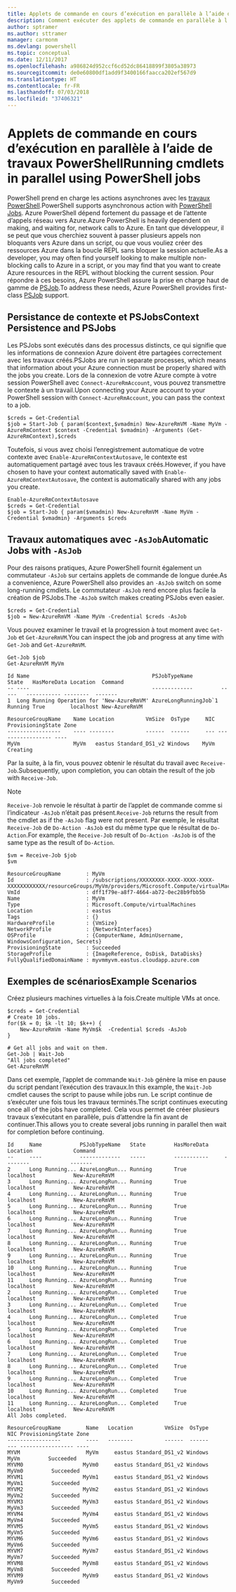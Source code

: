 ```yaml
---
title: Applets de commande en cours d’exécution en parallèle à l’aide de travaux PowerShell
description: Comment exécuter des applets de commande en parallèle à l’aide du paramètre -AsJob.
author: sptramer
ms.author: sttramer
manager: carmonm
ms.devlang: powershell
ms.topic: conceptual
ms.date: 12/11/2017
ms.openlocfilehash: a986824d952ccf6cd52dc86418899f3805a38973
ms.sourcegitcommit: de0e60800df1add9f3400166faacca202ef567d9
ms.translationtype: HT
ms.contentlocale: fr-FR
ms.lasthandoff: 07/03/2018
ms.locfileid: "37406321"
---
```

# <a name="running-cmdlets-in-parallel-using-powershell-jobs"></a><span data-ttu-id="a24d9-103">Applets de commande en cours d’exécution en parallèle à l’aide de travaux PowerShell</span><span class="sxs-lookup"><span data-stu-id="a24d9-103">Running cmdlets in parallel using PowerShell jobs</span></span>

<span data-ttu-id="a24d9-104">PowerShell prend en charge les actions asynchrones avec les [travaux PowerShell](/powershell/module/microsoft.powershell.core/about/about_jobs).</span><span class="sxs-lookup"><span data-stu-id="a24d9-104">PowerShell supports asynchronous action with [PowerShell Jobs](/powershell/module/microsoft.powershell.core/about/about_jobs).</span></span>
<span data-ttu-id="a24d9-105">Azure PowerShell dépend fortement du passage et de l’attente d’appels réseau vers Azure.</span><span class="sxs-lookup"><span data-stu-id="a24d9-105">Azure PowerShell is heavily dependent on making, and waiting for, network calls to Azure.</span></span> <span data-ttu-id="a24d9-106">En tant que développeur, il se peut que vous cherchiez souvent à passer plusieurs appels non bloquants vers Azure dans un script, ou que vous vouliez créer des ressources Azure dans la boucle REPL sans bloquer la session actuelle.</span><span class="sxs-lookup"><span data-stu-id="a24d9-106">As a developer, you may often find yourself looking to make multiple non-blocking calls to Azure in a script, or you may find that you want to create Azure resources in the REPL without blocking the current session.</span></span> <span data-ttu-id="a24d9-107">Pour répondre à ces besoins, Azure PowerShell assure la prise en charge haut de gamme de [PSJob](/powershell/module/microsoft.powershell.core/about/about_jobs).</span><span class="sxs-lookup"><span data-stu-id="a24d9-107">To address these needs, Azure PowerShell provides first-class [PSJob](/powershell/module/microsoft.powershell.core/about/about_jobs) support.</span></span>

## <a name="context-persistence-and-psjobs"></a><span data-ttu-id="a24d9-108">Persistance de contexte et PSJobs</span><span class="sxs-lookup"><span data-stu-id="a24d9-108">Context Persistence and PSJobs</span></span>

<span data-ttu-id="a24d9-109">Les PSJobs sont exécutés dans des processus distincts, ce qui signifie que les informations de connexion Azure doivent être partagées correctement avec les travaux créés.</span><span class="sxs-lookup"><span data-stu-id="a24d9-109">PSJobs are run in separate processes, which means that information about your Azure connection must be properly shared with the jobs you create.</span></span> <span data-ttu-id="a24d9-110">Lors de la connexion de votre Azure compte à votre session PowerShell avec `Connect-AzureRmAccount`, vous pouvez transmettre le contexte à un travail.</span><span class="sxs-lookup"><span data-stu-id="a24d9-110">Upon connecting your Azure account to your PowerShell session with `Connect-AzureRmAccount`, you can pass the context to a job.</span></span>

```azurepowershell-interactive
$creds = Get-Credential
$job = Start-Job { param($context,$vmadmin) New-AzureRmVM -Name MyVm -AzureRmContext $context -Credential $vmadmin} -Arguments (Get-AzureRmContext),$creds
```

<span data-ttu-id="a24d9-111">Toutefois, si vous avez choisi l’enregistrement automatique de votre contexte avec `Enable-AzureRmContextAutosave`, le contexte est automatiquement partagé avec tous les travaux créés.</span><span class="sxs-lookup"><span data-stu-id="a24d9-111">However, if you have chosen to have your context automatically saved with `Enable-AzureRmContextAutosave`, the context is automatically shared with any jobs you create.</span></span>

```azurepowershell-interactive
Enable-AzureRmContextAutosave
$creds = Get-Credential
$job = Start-Job { param($vmadmin) New-AzureRmVM -Name MyVm -Credential $vmadmin} -Arguments $creds
```

## <a name="automatic-jobs-with--asjob"></a><span data-ttu-id="a24d9-112">Travaux automatiques avec `-AsJob`</span><span class="sxs-lookup"><span data-stu-id="a24d9-112">Automatic Jobs with `-AsJob`</span></span>

<span data-ttu-id="a24d9-113">Pour des raisons pratiques, Azure PowerShell fournit également un commutateur `-AsJob` sur certains applets de commande de longue durée.</span><span class="sxs-lookup"><span data-stu-id="a24d9-113">As a convenience, Azure PowerShell also provides an `-AsJob` switch on some long-running cmdlets.</span></span>
<span data-ttu-id="a24d9-114">Le commutateur `-AsJob` rend encore plus facile la création de PSJobs.</span><span class="sxs-lookup"><span data-stu-id="a24d9-114">The `-AsJob` switch makes creating PSJobs even easier.</span></span>

```azurepowershell-interactive
$creds = Get-Credential
$job = New-AzureRmVM -Name MyVm -Credential $creds -AsJob
```

<span data-ttu-id="a24d9-115">Vous pouvez examiner le travail et la progression à tout moment avec `Get-Job` et `Get-AzureRmVM`.</span><span class="sxs-lookup"><span data-stu-id="a24d9-115">You can inspect the job and progress at any time with `Get-Job` and `Get-AzureRmVM`.</span></span>

```azurepowershell-interactive
Get-Job $job
Get-AzureRmVM MyVm
```

```output
Id Name                                       PSJobTypeName         State   HasMoreData Location  Command
-- ----                                       -------------         -----   ----------- --------  -------
1  Long Running Operation for 'New-AzureRmVM' AzureLongRunningJob`1 Running True        localhost New-AzureRmVM

ResourceGroupName    Name Location          VmSize  OsType     NIC ProvisioningState Zone
-----------------    ---- --------          ------  ------     --- ----------------- ----
MyVm                 MyVm   eastus Standard_DS1_v2 Windows    MyVm          Creating
```

<span data-ttu-id="a24d9-116">Par la suite, à la fin, vous pouvez obtenir le résultat du travail avec `Receive-Job`.</span><span class="sxs-lookup"><span data-stu-id="a24d9-116">Subsequently, upon completion, you can obtain the result of the job with `Receive-Job`.</span></span>

> [!NOTE]
> <span data-ttu-id="a24d9-117">`Receive-Job` renvoie le résultat à partir de l’applet de commande comme si l’indicateur `-AsJob` n’était pas présent.</span><span class="sxs-lookup"><span data-stu-id="a24d9-117">`Receive-Job` returns the result from the cmdlet as if the `-AsJob` flag were not present.</span></span>
> <span data-ttu-id="a24d9-118">Par exemple, le résultat `Receive-Job` de `Do-Action -AsJob` est du même type que le résultat de `Do-Action`.</span><span class="sxs-lookup"><span data-stu-id="a24d9-118">For example, the `Receive-Job` result of `Do-Action -AsJob` is of the same type as the result of `Do-Action`.</span></span>

```azurepowershell-interactive
$vm = Receive-Job $job
$vm
```

```output
ResourceGroupName        : MyVm
Id                       : /subscriptions/XXXXXXXX-XXXX-XXXX-XXXX-XXXXXXXXXXXX/resourceGroups/MyVm/providers/Microsoft.Compute/virtualMachines/MyVm
VmId                     : dff1f79e-a8f7-4664-ab72-0ec28b9fbb5b
Name                     : MyVm
Type                     : Microsoft.Compute/virtualMachines
Location                 : eastus
Tags                     : {}
HardwareProfile          : {VmSize}
NetworkProfile           : {NetworkInterfaces}
OSProfile                : {ComputerName, AdminUsername, WindowsConfiguration, Secrets}
ProvisioningState        : Succeeded
StorageProfile           : {ImageReference, OsDisk, DataDisks}
FullyQualifiedDomainName : myvmmyvm.eastus.cloudapp.azure.com
```

## <a name="example-scenarios"></a><span data-ttu-id="a24d9-119">Exemples de scénarios</span><span class="sxs-lookup"><span data-stu-id="a24d9-119">Example Scenarios</span></span>

<span data-ttu-id="a24d9-120">Créez plusieurs machines virtuelles à la fois.</span><span class="sxs-lookup"><span data-stu-id="a24d9-120">Create multiple VMs at once.</span></span>

```azurepowershell-interactive
$creds = Get-Credential
# Create 10 jobs.
for($k = 0; $k -lt 10; $k++) {
    New-AzureRmVm -Name MyVm$k  -Credential $creds -AsJob
}

# Get all jobs and wait on them.
Get-Job | Wait-Job
"All jobs completed"
Get-AzureRmVM
```

<span data-ttu-id="a24d9-121">Dans cet exemple, l’applet de commande `Wait-Job` génère la mise en pause du script pendant l’exécution des travaux.</span><span class="sxs-lookup"><span data-stu-id="a24d9-121">In this example, the `Wait-Job` cmdlet causes the script to pause while jobs run.</span></span> <span data-ttu-id="a24d9-122">Le script continue de s’exécuter une fois tous les travaux terminés.</span><span class="sxs-lookup"><span data-stu-id="a24d9-122">The script continues executing once all of the jobs have completed.</span></span> <span data-ttu-id="a24d9-123">Cela vous permet de créer plusieurs travaux s’exécutant en parallèle, puis d’attendre la fin avant de continuer.</span><span class="sxs-lookup"><span data-stu-id="a24d9-123">This allows you to create several jobs running in parallel then wait for completion before continuing.</span></span>

```output
Id     Name            PSJobTypeName   State         HasMoreData     Location             Command
--     ----            -------------   -----         -----------     --------             -------
2      Long Running... AzureLongRun... Running       True            localhost            New-AzureRmVM
3      Long Running... AzureLongRun... Running       True            localhost            New-AzureRmVM
4      Long Running... AzureLongRun... Running       True            localhost            New-AzureRmVM
5      Long Running... AzureLongRun... Running       True            localhost            New-AzureRmVM
6      Long Running... AzureLongRun... Running       True            localhost            New-AzureRmVM
7      Long Running... AzureLongRun... Running       True            localhost            New-AzureRmVM
8      Long Running... AzureLongRun... Running       True            localhost            New-AzureRmVM
9      Long Running... AzureLongRun... Running       True            localhost            New-AzureRmVM
10     Long Running... AzureLongRun... Running       True            localhost            New-AzureRmVM
11     Long Running... AzureLongRun... Running       True            localhost            New-AzureRmVM
2      Long Running... AzureLongRun... Completed     True            localhost            New-AzureRmVM
3      Long Running... AzureLongRun... Completed     True            localhost            New-AzureRmVM
4      Long Running... AzureLongRun... Completed     True            localhost            New-AzureRmVM
5      Long Running... AzureLongRun... Completed     True            localhost            New-AzureRmVM
6      Long Running... AzureLongRun... Completed     True            localhost            New-AzureRmVM
7      Long Running... AzureLongRun... Completed     True            localhost            New-AzureRmVM
8      Long Running... AzureLongRun... Completed     True            localhost            New-AzureRmVM
9      Long Running... AzureLongRun... Completed     True            localhost            New-AzureRmVM
10     Long Running... AzureLongRun... Completed     True            localhost            New-AzureRmVM
11     Long Running... AzureLongRun... Completed     True            localhost            New-AzureRmVM
All Jobs completed.

ResourceGroupName        Name   Location          VmSize  OsType           NIC ProvisioningState Zone
-----------------        ----   --------          ------  ------           --- ----------------- ----
MYVM                     MyVm     eastus Standard_DS1_v2 Windows          MyVm         Succeeded
MYVM0                   MyVm0     eastus Standard_DS1_v2 Windows         MyVm0         Succeeded
MYVM1                   MyVm1     eastus Standard_DS1_v2 Windows         MyVm1         Succeeded
MYVM2                   MyVm2     eastus Standard_DS1_v2 Windows         MyVm2         Succeeded
MYVM3                   MyVm3     eastus Standard_DS1_v2 Windows         MyVm3         Succeeded
MYVM4                   MyVm4     eastus Standard_DS1_v2 Windows         MyVm4         Succeeded
MYVM5                   MyVm5     eastus Standard_DS1_v2 Windows         MyVm5         Succeeded
MYVM6                   MyVm6     eastus Standard_DS1_v2 Windows         MyVm6         Succeeded
MYVM7                   MyVm7     eastus Standard_DS1_v2 Windows         MyVm7         Succeeded
MYVM8                   MyVm8     eastus Standard_DS1_v2 Windows         MyVm8         Succeeded
MYVM9                   MyVm9     eastus Standard_DS1_v2 Windows         MyVm9         Succeeded
```

